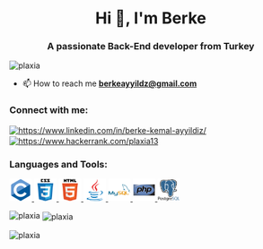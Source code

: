 <h1 align="center">Hi 👋, I'm Berke</h1>
<h3 align="center">A passionate Back-End developer from Turkey</h3>

<p align="left"> <img src="https://komarev.com/ghpvc/?username=plaxia&label=Profile%20views&color=0e75b6&style=flat" alt="plaxia" /> </p>

- 📫 How to reach me **berkeayyildz@gmail.com**

<h3 align="left">Connect with me:</h3>
<p align="left">
<a href="https://www.linkedin.com/in/berke-kemal-ayyildiz/" target="blank"><img align="center" src="https://raw.githubusercontent.com/rahuldkjain/github-profile-readme-generator/master/src/images/icons/Social/linked-in-alt.svg" alt="https://www.linkedin.com/in/berke-kemal-ayyildiz/" height="30" width="40" /></a>
<a href="https://www.hackerrank.com/plaxia13" target="blank"><img align="center" src="https://raw.githubusercontent.com/rahuldkjain/github-profile-readme-generator/master/src/images/icons/Social/hackerrank.svg" alt="https://www.hackerrank.com/plaxia13" height="30" width="40" /></a>
</p>

<h3 align="left">Languages and Tools:</h3>
<p align="left"> <a href="https://www.cprogramming.com/" target="_blank" rel="noreferrer"> <img src="https://raw.githubusercontent.com/devicons/devicon/master/icons/c/c-original.svg" alt="c" width="40" height="40"/> </a> <a href="https://www.w3schools.com/css/" target="_blank" rel="noreferrer"> <img src="https://raw.githubusercontent.com/devicons/devicon/master/icons/css3/css3-original-wordmark.svg" alt="css3" width="40" height="40"/> </a> <a href="https://www.w3.org/html/" target="_blank" rel="noreferrer"> <img src="https://raw.githubusercontent.com/devicons/devicon/master/icons/html5/html5-original-wordmark.svg" alt="html5" width="40" height="40"/> </a> <a href="https://www.java.com" target="_blank" rel="noreferrer"> <img src="https://raw.githubusercontent.com/devicons/devicon/master/icons/java/java-original.svg" alt="java" width="40" height="40"/> </a> <a href="https://www.mysql.com/" target="_blank" rel="noreferrer"> <img src="https://raw.githubusercontent.com/devicons/devicon/master/icons/mysql/mysql-original-wordmark.svg" alt="mysql" width="40" height="40"/> </a> <a href="https://www.php.net" target="_blank" rel="noreferrer"> <img src="https://raw.githubusercontent.com/devicons/devicon/master/icons/php/php-original.svg" alt="php" width="40" height="40"/> </a> <a href="https://www.postgresql.org" target="_blank" rel="noreferrer"> <img src="https://raw.githubusercontent.com/devicons/devicon/master/icons/postgresql/postgresql-original-wordmark.svg" alt="postgresql" width="40" height="40"/> </a> </p>

<p><img align="left" src="https://github-readme-stats.vercel.app/api/top-langs?username=plaxia&show_icons=true&locale=en&layout=compact" alt="plaxia" /></p>

<p>&nbsp;<img align="center" src="https://github-readme-stats.vercel.app/api?username=plaxia&show_icons=true&locale=en" alt="plaxia" /></p>

<p><img align="center" src="https://github-readme-streak-stats.herokuapp.com/?user=plaxia&" alt="plaxia" /></p>
